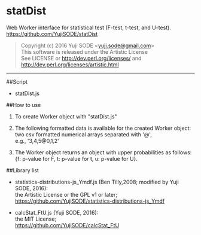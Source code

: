 # statDist
Web Worker interface for statistical test (F-test, t-test, and U-test).  
https://github.com/YujiSODE/statDist

>Copyright (c) 2016 Yuji SODE \<yuji.sode@gmail.com\>  
>This software is released under the Artistic License  
>See LICENSE or http://dev.perl.org/licenses/ and http://dev.perl.org/licenses/artistic.html
______

##Script
* statDist.js

##How to use
1. To create Worker object with "statDist.js"  
   
2. The following formatted data is available for the created Worker object:  
   two csv formatted numerical arrays separated with '@',  
  e.g., '3,4,5@0,1,2'  
   
3. The Worker object returns an object with upper probabilities as follows:  
  {f: p-value for F, t: p-value for t, u: p-value for U}.

##Library list
* statistics-distributions-js_Ymdf.js (Ben Tilly,2008; modified by Yuji SODE, 2016):  
  the Artistic License or the GPL v1 or later;  
  https://github.com/YujiSODE/statistics-distributions-js_Ymdf
  
* calcStat_FtU.js (Yuji SODE, 2016):  
  the MIT License;  
  https://github.com/YujiSODE/calcStat_FtU
